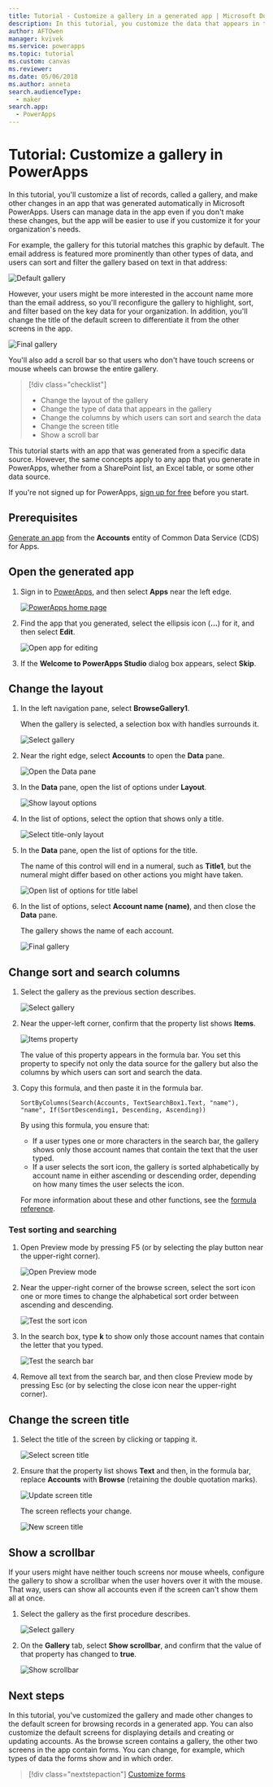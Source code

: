 ```yaml
---
title: Tutorial - Customize a gallery in a generated app | Microsoft Docs
description: In this tutorial, you customize the data that appears in the gallery and other elements of an app that was generated automatically in PowerApps.
author: AFTOwen
manager: kvivek
ms.service: powerapps
ms.topic: tutorial
ms.custom: canvas
ms.reviewer: 
ms.date: 05/06/2018
ms.author: anneta
search.audienceType: 
  - maker
search.app: 
  - PowerApps
---
```

# Tutorial: Customize a gallery in PowerApps

In this tutorial, you'll customize a list of records, called a gallery, and make other changes in an app that was generated automatically in Microsoft PowerApps. Users can manage data in the app even if you don't make these changes, but the app will be easier to use if you customize it for your organization's needs.

For example, the gallery for this tutorial matches this graphic by default. The email address is featured more prominently than other types of data, and users can sort and filter the gallery based on text in that address:

![Default gallery](./media/customize-layout-sharepoint/gallery-before.png)

However, your users might be more interested in the account name more than the email address, so you'll reconfigure the gallery to highlight, sort, and filter based on the key data for your organization. In addition, you'll change the title of the default screen to differentiate it from the other screens in the app.

![Final gallery](./media/customize-layout-sharepoint/gallery-after.png)

You'll also add a scroll bar so that users who don't have touch screens or mouse wheels can browse the entire gallery.

> [!div class="checklist"]
> * Change the layout of the gallery
> * Change the type of data that appears in the gallery
> * Change the columns by which users can sort and search the data
> * Change the screen title
> * Show a scroll bar

This tutorial starts with an app that was generated from a specific data source. However, the same concepts apply to any app that you generate in PowerApps, whether from a SharePoint list, an Excel table, or some other data source.

If you're not signed up for PowerApps, [sign up for free](https://web.powerapps.com?utm_source=padocs&utm_medium=linkinadoc&utm_campaign=referralsfromdoc) before you start.

## Prerequisites

[Generate an app](data-platform-create-app.md) from the **Accounts** entity of Common Data Service (CDS) for Apps.

## Open the generated app

1. Sign in to [PowerApps](https://web.powerapps.com?utm_source=padocs&utm_medium=linkinadoc&utm_campaign=referralsfromdoc), and then select **Apps** near the left edge.

    [![PowerApps home page](./media/customize-layout-sharepoint/sign-in.png)](./media/customize-layout-sharepoint/sign-in.png#lightbox)

1. Find the app that you generated, select the ellipsis icon (**...**) for it, and then select **Edit**.

    ![Open app for editing](./media/customize-layout-sharepoint/open-app.png)

1. If the **Welcome to PowerApps Studio** dialog box appears, select **Skip**.

## Change the layout

1. In the left navigation pane, select **BrowseGallery1**.

    When the gallery is selected, a selection box with handles surrounds it.

    ![Select gallery](media/customize-layout-sharepoint/select-gallery-1.png)

1. Near the right edge, select **Accounts** to open the **Data** pane.

    ![Open the **Data** pane](./media/customize-layout-sharepoint/open-data-pane.png)

1. In the **Data** pane, open the list of options under **Layout**.

    ![Show layout options](./media/customize-layout-sharepoint/show-layouts.png)

1. In the list of options, select the option that shows only a title.

    ![Select title-only layout](./media/customize-layout-sharepoint/choose-layout.png)

1. In the **Data** pane, open the list of options for the title.

    The name of this control will end in a numeral, such as **Title1**, but the numeral might differ based on other actions you might have taken.

    ![Open list of options for title label](./media/customize-layout-sharepoint/show-title-options.png)

1. In the list of options, select **Account name (name)**, and then close the **Data** pane.

    The gallery shows the name of each account.

    ![Final gallery](./media/customize-layout-sharepoint/final-gallery.png)

## Change sort and search columns

1. Select the gallery as the previous section describes.

    ![Select gallery](./media/customize-layout-sharepoint/select-gallery-title.png)

1. Near the upper-left corner, confirm that the property list shows **Items**.

    ![Items property](./media/customize-layout-sharepoint/items-property.png)

    The value of this property appears in the formula bar. You set this property to specify not only the data source for the gallery but also the columns by which users can sort and search the data.

1. Copy this formula, and then paste it in the formula bar.

    ```SortByColumns(Search(Accounts, TextSearchBox1.Text, "name"), "name", If(SortDescending1, Descending, Ascending))```

    By using this formula, you ensure that:

    * If a user types one or more characters in the search bar, the gallery shows only those account names that contain the text that the user typed.
    * If a user selects the sort icon, the gallery is sorted alphabetically by account name in either ascending or descending order, depending on how many times the user selects the icon.

     For more information about these and other functions, see the [formula reference](formula-reference.md).

### Test sorting and searching

1. Open Preview mode by pressing F5 (or by selecting the play button near the upper-right corner).

    ![Open Preview mode](./media/customize-layout-sharepoint/open-preview.png)

1. Near the upper-right corner of the browse screen, select the sort icon one or more times to change the alphabetical sort order between ascending and descending.

    ![Test the sort icon](./media/customize-layout-sharepoint/sort-button.png)

1. In the search box, type **k** to show only those account names that contain the letter that you typed.

    ![Test the search bar](./media/customize-layout-sharepoint/test-filter.png)

1. Remove all text from the search bar, and then close Preview mode by pressing Esc (or by selecting the close icon near the upper-right corner).

## Change the screen title

1. Select the title of the screen by clicking or tapping it.

    ![Select screen title](./media/customize-layout-sharepoint/select-title.png)

1. Ensure that the property list shows **Text** and then, in the formula bar, replace **Accounts** with **Browse** (retaining the double quotation marks).

    ![Update screen title](./media/customize-layout-sharepoint/change-screen-title.png)

    The screen reflects your change.

    ![New screen title](./media/customize-layout-sharepoint/new-screen-title.png)

## Show a scrollbar

If your users might have neither touch screens nor mouse wheels, configure the gallery to show a scrollbar when the user hovers over it with the mouse. That way, users can show all accounts even if the screen can't show them all at once.

1. Select the gallery as the first procedure describes.

    ![Select gallery](./media/customize-layout-sharepoint/select-gallery-sorted.png)

1. On the **Gallery** tab, select **Show scrollbar**, and confirm that the value of that property has changed to **true**.

    ![Show scrollbar](./media/customize-layout-sharepoint/show-scrollbar.png)

## Next steps

In this tutorial, you've customized the gallery and made other changes to the default screen for browsing records in a generated app. You can also customize the default screens for displaying details and creating or updating accounts. As the browse screen contains a gallery, the other two screens in the app contain forms. You can change, for example, which types of data the forms show and in which order.

> [!div class="nextstepaction"]
> [Customize forms](customize-forms-sharepoint.md)
